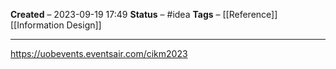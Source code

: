 **Created** – 2023-09-19 17:49
**Status** – #idea
**Tags** – [[Reference]] [[Information Design]]

---

https://uobevents.eventsair.com/cikm2023